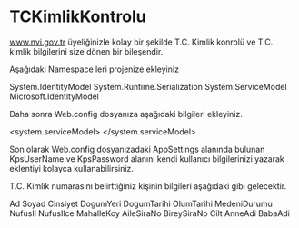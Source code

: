 TCKimlikKontrolu
================

www.nvi.gov.tr üyeliğinizle kolay bir şekilde T.C. Kimlik konrolü ve T.C. kimlik bilgilerini size dönen bir bileşendir.


Aşağıdaki Namespace leri projenize ekleyiniz

System.IdentityModel
System.Runtime.Serialization
System.ServiceModel
Microsoft.IdentityModel

Daha sonra Web.config dosyanıza aşağıdaki bilgileri ekleyiniz.

<system.serviceModel>
    <bindings>
      <customBinding>
        <binding name="default" sendTimeout="00:05:00">
          <textMessageEncoding>
            <readerQuotas maxDepth="2147483647" maxStringContentLength="2147483647"
              maxArrayLength="2147483647" maxBytesPerRead="2147483647" maxNameTableCharCount="2147483647" />
          </textMessageEncoding>
          <httpTransport maxReceivedMessageSize="2147483647" />
        </binding>
        <binding name="kpsBinding">
          <security authenticationMode="IssuedTokenOverTransport">
            <secureConversationBootstrap />
          </security>
          <textMessageEncoding />
          <httpsTransport maxReceivedMessageSize="2147483647" />
        </binding>
        <binding name="CustomBinding_KisiSorgulaTCKimlikNoServis">
          <security defaultAlgorithmSuite="Default" authenticationMode="IssuedTokenOverTransport"
            requireDerivedKeys="false" securityHeaderLayout="Strict" includeTimestamp="true"
            keyEntropyMode="CombinedEntropy" messageSecurityVersion="WSSecurity11WSTrustFebruary2005WSSecureConversationFebruary2005WSSecurityPolicy11BasicSecurityProfile10">
            <issuedTokenParameters keyType="SymmetricKey" tokenType="">
              <issuer address="https://kimlikdogrulama.nvi.gov.tr/Services/Issuer.svc/IWSTrust13" />
              <issuerMetadata address="https://kimlikdogrulama.nvi.gov.tr/Services/Issuer.svc/mex" />
            </issuedTokenParameters>
            <localClientSettings cacheCookies="true" detectReplays="false"
              replayCacheSize="900000" maxClockSkew="00:05:00" maxCookieCachingTime="Infinite"
              replayWindow="00:05:00" sessionKeyRenewalInterval="10:00:00"
              sessionKeyRolloverInterval="00:05:00" reconnectTransportOnFailure="true"
              timestampValidityDuration="00:05:00" cookieRenewalThresholdPercentage="60" />
            <localServiceSettings detectReplays="false" issuedCookieLifetime="10:00:00"
              maxStatefulNegotiations="128" replayCacheSize="900000" maxClockSkew="00:05:00"
              negotiationTimeout="00:01:00" replayWindow="00:05:00" inactivityTimeout="00:02:00"
              sessionKeyRenewalInterval="15:00:00" sessionKeyRolloverInterval="00:05:00"
              reconnectTransportOnFailure="true" maxPendingSessions="128"
              maxCachedCookies="1000" timestampValidityDuration="00:05:00" />
            <secureConversationBootstrap />
          </security>
          <textMessageEncoding maxReadPoolSize="64" maxWritePoolSize="16"
            messageVersion="Default" writeEncoding="utf-8">
            <readerQuotas maxDepth="32" maxStringContentLength="8192" maxArrayLength="16384"
              maxBytesPerRead="4096" maxNameTableCharCount="16384" />
          </textMessageEncoding>
          <httpsTransport manualAddressing="false" maxBufferPoolSize="524288"
            maxReceivedMessageSize="65536" allowCookies="false" authenticationScheme="Anonymous"
            bypassProxyOnLocal="false" decompressionEnabled="true" hostNameComparisonMode="StrongWildcard"
            keepAliveEnabled="true" maxBufferSize="65536" proxyAuthenticationScheme="Anonymous"
            realm="" transferMode="Buffered" unsafeConnectionNtlmAuthentication="false"
            useDefaultWebProxy="true" requireClientCertificate="false" />
        </binding>
        <binding name="CustomBinding_KisiListeleServis" />
        <binding name="CustomBinding_TcKimlikNoSorgulaAdresServis" />
        <binding name="CustomBinding_KisiSorgulaTCKimlikNoServis1">
          <security defaultAlgorithmSuite="Default" authenticationMode="IssuedTokenOverTransport"
            requireDerivedKeys="false" securityHeaderLayout="Strict" includeTimestamp="true"
            keyEntropyMode="CombinedEntropy" messageSecurityVersion="WSSecurity11WSTrustFebruary2005WSSecureConversationFebruary2005WSSecurityPolicy11BasicSecurityProfile10">
            <issuedTokenParameters keyType="SymmetricKey" tokenType="">
              <issuer address="https://kimlikdogrulama.nvi.gov.tr/Services/Issuer.svc/IWSTrust13"
                binding="ws2007HttpBinding" bindingConfiguration="https://kimlikdogrulama.nvi.gov.tr/Services/Issuer.svc/IWSTrust13" />
              <issuerMetadata address="https://kimlikdogrulama.nvi.gov.tr/Services/Issuer.svc/mex" />
            </issuedTokenParameters>
            <localClientSettings cacheCookies="true" detectReplays="false"
              replayCacheSize="900000" maxClockSkew="00:05:00" maxCookieCachingTime="Infinite"
              replayWindow="00:05:00" sessionKeyRenewalInterval="10:00:00"
              sessionKeyRolloverInterval="00:05:00" reconnectTransportOnFailure="true"
              timestampValidityDuration="00:05:00" cookieRenewalThresholdPercentage="60" />
            <localServiceSettings detectReplays="false" issuedCookieLifetime="10:00:00"
              maxStatefulNegotiations="128" replayCacheSize="900000" maxClockSkew="00:05:00"
              negotiationTimeout="00:01:00" replayWindow="00:05:00" inactivityTimeout="00:02:00"
              sessionKeyRenewalInterval="15:00:00" sessionKeyRolloverInterval="00:05:00"
              reconnectTransportOnFailure="true" maxPendingSessions="128"
              maxCachedCookies="1000" timestampValidityDuration="00:05:00" />
            <secureConversationBootstrap />
          </security>
          <textMessageEncoding maxReadPoolSize="64" maxWritePoolSize="16"
            messageVersion="Default" writeEncoding="utf-8">
            <readerQuotas maxDepth="32" maxStringContentLength="8192" maxArrayLength="16384"
              maxBytesPerRead="4096" maxNameTableCharCount="16384" />
          </textMessageEncoding>
          <httpsTransport manualAddressing="false" maxBufferPoolSize="524288"
            maxReceivedMessageSize="65536" allowCookies="false" authenticationScheme="Anonymous"
            bypassProxyOnLocal="false" decompressionEnabled="true" hostNameComparisonMode="StrongWildcard"
            keepAliveEnabled="true" maxBufferSize="65536" proxyAuthenticationScheme="Anonymous"
            realm="" transferMode="Buffered" unsafeConnectionNtlmAuthentication="false"
            useDefaultWebProxy="true" requireClientCertificate="false" />
        </binding>
        <binding name="CustomBinding_KisiSorgulaTCKimlikNoServis2" />
      </customBinding>
      <ws2007HttpBinding>
        <binding name="IssuedTokenBinding">
          <readerQuotas maxArrayLength="2147483647" />
          <security mode="TransportWithMessageCredential">
            <message clientCredentialType="Windows" establishSecurityContext="false" />
          </security>
        </binding>
        <binding name="WS2007HttpBinding_IWSTrust13Sync" closeTimeout="00:01:00"
          openTimeout="00:01:00" receiveTimeout="00:10:00" sendTimeout="00:01:00"
          bypassProxyOnLocal="false" transactionFlow="false" hostNameComparisonMode="StrongWildcard"
          maxBufferPoolSize="524288" maxReceivedMessageSize="65536" messageEncoding="Text"
          textEncoding="utf-8" useDefaultWebProxy="true" allowCookies="false">
          <readerQuotas maxDepth="32" maxStringContentLength="8192" maxArrayLength="2147483647"
            maxBytesPerRead="4096" maxNameTableCharCount="16384" />
          <reliableSession ordered="true" inactivityTimeout="00:10:00"
            enabled="false" />
          <security mode="TransportWithMessageCredential">
            <transport clientCredentialType="None" proxyCredentialType="None"
              realm="" />
            <message clientCredentialType="None" negotiateServiceCredential="true"
              algorithmSuite="Default" establishSecurityContext="false" />
          </security>
        </binding>
        <binding name="stsIssuerServiceBinding">
          <security mode="TransportWithMessageCredential">
            <transport clientCredentialType="None" />
            <message clientCredentialType="UserName" establishSecurityContext="false" />
          </security>
        </binding>
        <binding name="https://kimlikdogrulama.nvi.gov.tr/Services/Issuer.svc/IWSTrust13"
          closeTimeout="00:01:00" openTimeout="00:01:00" receiveTimeout="00:10:00"
          sendTimeout="00:01:00" bypassProxyOnLocal="false" transactionFlow="false"
          hostNameComparisonMode="StrongWildcard" maxBufferPoolSize="524288"
          maxReceivedMessageSize="65536" messageEncoding="Text" textEncoding="utf-8"
          useDefaultWebProxy="true" allowCookies="false">
          <readerQuotas maxDepth="32" maxStringContentLength="8192" maxArrayLength="16384"
            maxBytesPerRead="4096" maxNameTableCharCount="16384" />
          <reliableSession ordered="true" inactivityTimeout="00:10:00"
            enabled="false" />
          <security mode="TransportWithMessageCredential">
            <transport clientCredentialType="None" proxyCredentialType="None"
              realm="" />
            <message clientCredentialType="UserName" negotiateServiceCredential="true"
              algorithmSuite="Default" establishSecurityContext="false" />
          </security>
        </binding>
      </ws2007HttpBinding>
    </bindings>
    <client>
      <endpoint address="https://kimlikdogrulama.nvi.gov.tr/Services/Issuer.svc/IWSTrust13" binding="ws2007HttpBinding" bindingConfiguration="stsIssuerServiceBinding" contract="Microsoft.IdentityModel.Protocols.WSTrust.IWSTrustChannelContract" name="STSIssuerService"/>
      <endpoint address="https://kpsv2.nvi.gov.tr/Services/RoutingService.svc" binding="customBinding" bindingConfiguration="kpsBinding" contract="KPSKimlik.KisiSorgulaTCKimlikNoServis" name="BindingKisiSorgulaTCKimlikNoServis"/>
      <endpoint address="https://kpsv2.nvi.gov.tr/Services/RoutingService.svc" binding="customBinding" bindingConfiguration="kpsBinding" contract="KisiListele.KisiListeleServis" name="BindingKisiListeleServis"/>
      <endpoint address="https://kpsv2.nvi.gov.tr/Services/RoutingService.svc" binding="customBinding" bindingConfiguration="kpsBinding" contract="TCKimlikAdresSorgula.TcKimlikNoSorgulaAdresServis" name="BindingTcKimlikNoSorgulaAdresServis"/>
      <endpoint address="https://kpsv2.nvi.gov.tr/Services/RoutingService.svc" binding="customBinding" bindingConfiguration="CustomBinding_KisiSorgulaTCKimlikNoServis1" contract="KPSKimlik.KisiSorgulaTCKimlikNoServis" name="CustomBinding_KisiSorgulaTCKimlikNoServis"/>
    </client>
</system.serviceModel>
  
Son olarak Web.config dosyanızadaki AppSettings alanında bulunan KpsUserName ve KpsPassword alanını kendi 
kullanıcı bilgilerinizi yazarak eklentiyi kolayca kullanabilirsiniz.


T.C. Kimlik numarasını belirttiğiniz kişinin bilgileri aşağıdaki gibi gelecektir.

Ad
Soyad
Cinsiyet
DogumYeri
DogumTarihi
OlumTarihi
MedeniDurumu
NufusIl
NufusIlce
MahalleKoy
AileSiraNo
BireySiraNo
Cilt
AnneAdi
BabaAdi
